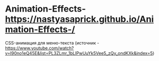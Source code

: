 # Animation-Effects- https://nastyasaprick.github.io/Animation-Effects-/
CSS-анимация для меню-текста (источник - https://www.youtube.com/watch?v=I90no1eQ45E&list=PL3ZLmr_1bLIPwUuYk5Vee5_zQy_ondKXk&index=5)
